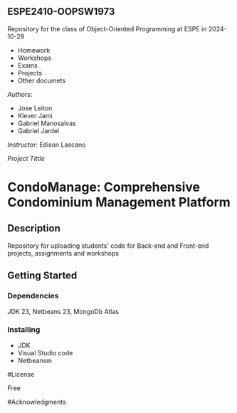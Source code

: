 ## **ESPE2410-OOPSW1973**

Repository for the class of Object-Oriented Programming at ESPE in 2024-10-28

- Homework
- Workshops
- Exams
- Projects
- Other documets

*Authors:*

- Jose Leiton
- Klever Jami
- Gabriel Manosalvas
- Gabriel Jardel
 
*Instructor:* Edison Lascano

*Project Tittle*
# CondoManage: Comprehensive Condominium Management Platform 

## Description

Repository for uploading students' code for Back-end and Front-end projects, assignments and workshops

## Getting Started

### Dependencies
JDK 23, Netbeans 23, MongoDb Atlas

### Installing

- JDK
- Visual Studio code
- Netbeansm

#License

Free

#Acknowledgments
